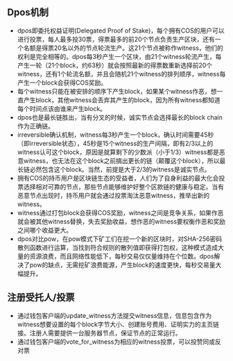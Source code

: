Dpos机制
----------------

- dpos即委托权益证明(Delegated Proof of Stake)，每个拥有COS的用户可以进行投票，每人最多投30票，得票最多的前20个节点负责生产区块，还有一个名额是得票20名以外的节点轮流生产。这21个节点被称作witness，他们的权利是完全相等的。dpos每3秒产生一个区块，由21个witness轮流产生，每产生一轮（21个block，约63秒）就会按照最新的得票数重新选择前20个witness，还有1个轮流名额，并且会随机21个witness的排列顺序，witness每产生一个block会获得COS奖励。
- 每个witness只能在被安排的顺序下产生block，如果某个witness作恶，想一直产生block，其他witness会丢弃其产生的block，因为所有witness都知道每个时间点该由谁来产生block。
- dpos也是最长链胜出，当有分叉的时候，诚实节点会选择最长的block chain作为正确链。
- irreversible确认机制，witness每3秒产生一个block，确认时间需要45秒（即irreversible状态），45秒是15个witness的生产间隔，即有2/3以上的witness认可这个block，原因是就算剩下的少数派（小于1/3）witness都是恶意witness，也无法在这个block之前搞出更长的链（颠覆这个block），所以最长链必然包含这个block。当然，前提是大于2/3的witness是诚实节点。
- 拥有COS的持币用户是区块链生态的受益者，人们为了自身利益的最大化会投票选择相对可靠的节点，那些节点能够维护好整个区款链的健康与稳定。当有恶意节点出现时，持币用户就会通过投票淘汰恶意witness，推举出新的witness。
- witness通过打包block会获得COS奖励，witness之间是竞争关系，如果作恶就会被其他witness替换，失去奖励收益，想作恶的witness要权衡作恶和奖励之间哪个收益更大。
- dpos对比pow，在pow模式下矿工们在挖一个新的区块时，对SHA-256密码散列函数进行运算，当找到符合规则的散列值即获得打包权，这种模式造成大量的资源浪费，而且网络性能低下，每秒交易仅仅量维持在个位数。dpos解决了pow的缺点，无需挖矿浪费能源，产生block的速度更快，每秒交易量大幅提升。

注册受托人/投票
----------------
- 通过钱包客户端的update_witness方法提交witness信息，信息包含作为witness想要设置的每个block字节大小、创建账号费用、证明实力的主页链接。注册人需要提供一台服务器节点，保证节点的正常运行。
- 通过钱包客户端的vote_for_witness为相应的witness投票，可以投赞同或反对票
